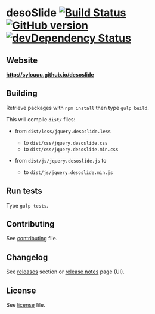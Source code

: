 # desoSlide [![Build Status](https://travis-ci.org/sylouuu/desoslide.svg?style=flat)](https://travis-ci.org/sylouuu/desoslide) [![GitHub version](https://badge.fury.io/gh/sylouuu%2Fdesoslide.svg?style=flat)](http://badge.fury.io/gh/sylouuu%2Fdesoslide) [![devDependency Status](https://david-dm.org/sylouuu/desoslide/dev-status.svg?theme=shields.io&style=flat)](https://david-dm.org/sylouuu/desoslide#info=devDependencies)

## Website

**http://sylouuu.github.io/desoslide**

## Building

Retrieve packages with `npm install` then type `gulp build`.

This will compile `dist/` files:

* from `dist/less/jquery.desoslide.less`
    * to `dist/css/jquery.desoslide.css`
    * to `dist/css/jquery.desoslide.min.css`

* from `dist/js/jquery.desoslide.js` to
    * to `dist/js/jquery.desoslide.min.js`

## Run tests

Type `gulp tests`.

## Contributing

See <a href="CONTRIBUTING.md">contributing</a> file.

## Changelog

See <a href="https://github.com/sylouuu/desoslide/releases">releases</a> section or <a href="http://sylouuu.github.io/desoslide/doc/release-notes.html">release notes</a> page (UI).

## License

See <a href="LICENSE.md">license</a> file.
